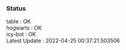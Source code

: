 ### Status


table : OK  
hogwarts : OK  
icy-bot : OK  
Latest Update : 2022-04-25 00:37:21.503506
